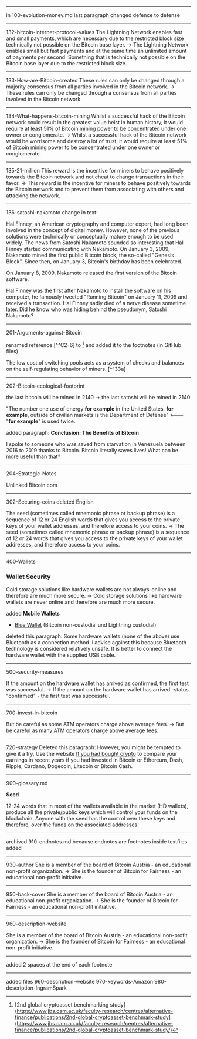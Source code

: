 
----
in 100-evolution-money.md last paragraph changed defence to defense

----
132-bitcoin-internet-protocol-values
The Lightning Network enables fast and small payments, which are necessary due to the restricted block size technically not possible on the Bitcoin base layer.
->
The Lightning Network enables small but fast payments and at the same time an unlimited amount of payments per second. Something that is technically not possible on the Bitcoin base layer due to the restricted block size.

----
133-How-are-Bitcoin-created
These rules can only be changed through a majority consensus from all parties involved in the Bitcoin network.
->
These rules can only be changed through a consensus from all parties involved in the Bitcoin network.

----
134-What-happens-bitcoin-mining
Whilst a successful hack of the Bitcoin network could result in the greatest value heist in human history, it would require at least 51% of Bitcoin mining power to be concentrated under one owner or conglomerate.
->
Whilst a successful hack of the Bitcoin network would be worrisome and destroy a lot of trust, it would require at least 51% of Bitcoin mining power to be concentrated under one owner or conglomerate.

----
135-21-million
This reward is the incentive for miners to behave positively towards the Bitcoin network and not cheat to change transactions in their favor.
->
This reward is the incentive for miners to behave positively towards the Bitcoin network and to prevent them from associating with others and attacking the network.

----
136-satoshi-nakamoto change in text:

Hal Finney, an American cryptography and computer expert, had long been involved in the concept of digital money. However, none of the previous solutions were technically or conceptually mature enough to be used widely. The news from Satoshi Nakamoto sounded so interesting that Hal Finney started communicating with Nakamoto. On January 3, 2009, Nakamoto mined the first public Bitcoin block, the so-called "Genesis Block". Since then, on January 3, Bitcoin's birthday has been celebrated. 

On January 8, 2009, Nakamoto released the first version of the Bitcoin software. 

Hal Finney was the first after Nakamoto to install the software on his computer, he famously tweeted "Running Bitcoin" on January 11, 2009 and received a transaction. Hal Finney sadly died of a nerve disease sometime later. Did he know who was hiding behind the pseudonym, Satoshi Nakamoto?

---
201-Arguments-against-Bitcoin

renamed reference [^^C2-6] to [^33a] and added it to the footnotes (in GitHub files)

The low cost of switching pools acts as a system of checks and balances on the self-regulating behavior of miners. [^^33a]

[^33a]: [2nd global cryptoasset benchmarking study](https://www.jbs.cam.ac.uk/faculty-research/centres/alternative-finance/publications/2nd-global-cryptoasset-benchmark-study](https://www.jbs.cam.ac.uk/faculty-research/centres/alternative-finance/publications/2nd-global-cryptoasset-benchmark-study/)

---

202-Bitcoin-ecological-footprint

the last bitcoin will be mined in 2140 -> the last satoshi will be mined in 2140

"The number one use of energy **for example** in the United States, **for example**, outside of civilian markets is the Department of Defense" <--- "**for example**" is used twice.

added paragraph:
**Conclusion: The Benefits of Bitcoin**

I spoke to someone who was saved from starvation in Venezuela between 2016 to 2019 thanks to Bitcoin. Bitcoin literally saves lives! What can be more useful than that?

---
204-Strategic-Notes

Unlinked Bitcoin.com

---
302-Securing-coins
deleted English

The seed (sometimes called mnemonic phrase or backup phrase) is a sequence of 12 or 24 English words that gives you access to the private keys of your wallet addresses, and therefore access to your coins. -> 
The seed (sometimes called mnemonic phrase or backup phrase) is a sequence of 12 or 24 words that gives you access to the private keys of your wallet addresses, and therefore access to your coins. 

----
400-Wallets

### Wallet Security
Cold storage solutions like hardware wallets are not always-online and therefore are much more secure.
->
Cold storage solutions like hardware wallets are never online and therefore are much more secure.


added **Mobile Wallets**
* [Blue Wallet](https://bluewallet.io/) (Bitcoin non-custodial und Lightning custodial)

deleted this paragraph:
Some hardware wallets (none of the above) use Bluetooth as a connection method. I advise against this because Bluetooth technology is considered relatively unsafe. It is better to connect the hardware wallet with the supplied USB cable.

---
500-security-measures

If the amount on the hardware wallet has arrived as confirmed, the first test was successful.
->
If the amount on the hardware wallet has arrived -status "confirmed" - the first test was successful.

---
700-invest-in-bitcoin

But be careful as some ATM operators charge above average fees.
->
But be careful as many ATM operators charge above average fees.

---
720-strategy
Deleted this paragraph:
However, you might be tempted to give it a try. Use the website [If you had bought crypto](https://ifyouhadboughtcrypto.com/) to compare your earnings in recent years if you had invested in Bitcoin or Ethereum, Dash, Ripple, Cardano, Dogecoin, Litecoin or Bitcoin Cash.

---

900-glossary.md

**Seed**

12-24 words that in most of the wallets available in the market (HD wallets), produce all the private/public keys which will control your funds on the blockchain. Anyone with the seed has the control over these keys and therefore, over the funds on the associated addresses.

-----

archived 910-endnotes.md because endnotes are footnotes inside textfiles
added
[^33a]: [2nd global cryptoasset benchmarking study](https://www.jbs.cam.ac.uk/faculty-research/centres/alternative-finance/publications/2nd-global-cryptoasset-benchmark-study](https://www.jbs.cam.ac.uk/faculty-research/centres/alternative-finance/publications/2nd-global-cryptoasset-benchmark-study/)  

---

930-author
She is a member of the board of Bitcoin Austria - an educational non-profit organization.
->
She is the founder of Bitcoin for Fairness - an educational non-profit initiative.

---
950-back-cover
She is a member of the board of Bitcoin Austria - an educational non-profit organization.
->
She is the founder of Bitcoin for Fairness - an educational non-profit initiative.

---
960-description-website

She is a member of the board of Bitcoin Austria - an educational non-profit organization.
->
She is the founder of Bitcoin for Fairness - an educational non-profit initiative.


----
added 2 spaces at the end of each footnote

---
added files
960-description-website
970-keywords-Amazon
980-description-IngramSpark